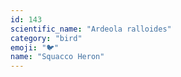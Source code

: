 ```yaml
---
id: 143
scientific_name: "Ardeola ralloides"
category: "bird"
emoji: "🐦"
name: "Squacco Heron"
---
```

